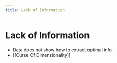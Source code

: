 ```yaml
---
title: Lack of Information
---
```


# Lack of Information
- Data does not show how to extract optimal info
- [[Curse Of Dimensionality]]


































